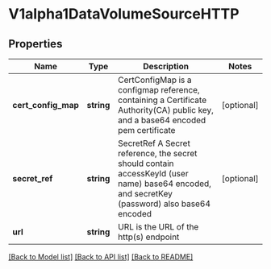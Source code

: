 # V1alpha1DataVolumeSourceHTTP

## Properties
Name | Type | Description | Notes
------------ | ------------- | ------------- | -------------
**cert_config_map** | **string** | CertConfigMap is a configmap reference, containing a Certificate Authority(CA) public key, and a base64 encoded pem certificate | [optional] 
**secret_ref** | **string** | SecretRef A Secret reference, the secret should contain accessKeyId (user name) base64 encoded, and secretKey (password) also base64 encoded | [optional] 
**url** | **string** | URL is the URL of the http(s) endpoint | 

[[Back to Model list]](../README.md#documentation-for-models) [[Back to API list]](../README.md#documentation-for-api-endpoints) [[Back to README]](../README.md)


